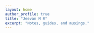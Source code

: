 ```yaml
---
layout: home
author_profile: true
title: "Jeevan M R"
excerpt: "Notes, guides, and musings."
---
```



